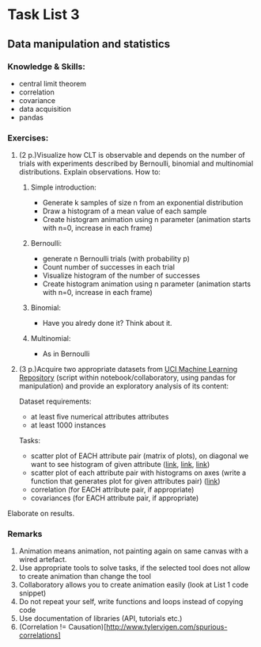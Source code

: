 # Task List 3
## Data manipulation and statistics

### Knowledge & Skills:
- central limit theorem
- correlation
- covariance
- data acquisition
- pandas


### Exercises:
1. (2 p.)Visualize how CLT is observable and depends on the number of trials with experiments described by Bernoulli, binomial and multinomial distributions. Explain observations.
    How to:

    1. Simple introduction:

	    - Generate k samples of size n from an exponential distribution
	    - Draw a histogram of a mean value of each sample
	    - Create histogram animation using n parameter (animation starts with n=0, increase in each frame)

    2. Bernoulli:

	    - generate n Bernoulli trials (with probability p)
	    - Count number of successes in each trial
	    - Visualize histogram of the number of successes
	    - Create histogram animation using n parameter (animation starts with n=0, increase in each frame)

    3. Binomial:

		- Have you alredy done it? Think about it.

    4. Multinomial:

		- As in Bernoulli

2. (3 p.)Acquire two appropriate datasets from [UCI Machine Learning Repository](https://archive.ics.uci.edu/ml/) (script within notebook/collaboratory, using pandas for manipulation) and provide an exploratory analysis of its content:

    Dataset requirements:

    - at least five numerical attributes attributes
    - at least 1000 instances

    Tasks:
    
    - scatter plot of EACH attribute pair (matrix of plots), on diagonal we want to see histogram of given attribute ([link](https://seaborn.pydata.org/tutorial/distributions.html), [link](https://seaborn.pydata.org/generated/seaborn.PairGrid.html#seaborn.PairGrid), [link](https://pandas.pydata.org/pandas-docs/stable/visualization.html#scatter-matrix-plot))
    - scatter plot of each attribute pair with histograms on axes (write a function that generates plot for given attributes pair) ([link](https://seaborn.pydata.org/generated/seaborn.jointplot.html#seaborn.jointplot))
    - correlation (for EACH attribute pair, if appropriate)
    - covariances (for EACH attribute pair, if appropriate)

Elaborate on results.


### Remarks

1. Animation means animation, not painting again on same canvas with a wired artefact.
2. Use appropriate tools to solve tasks, if the selected tool does not allow to create animation than change the tool
3. Collaboratory allows you to create animation easily (look at List 1 code snippet)
4. Do not repeat your self, write functions and loops instead of copying code
5. Use documentation of libraries (API, tutorials etc.)
6. (Correlation != Causation)[http://www.tylervigen.com/spurious-correlations]
